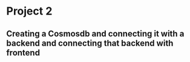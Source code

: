 # Project 2
## Creating a Cosmosdb and connecting it with a backend and connecting that backend with frontend 